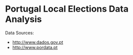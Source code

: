 # Portugal Local Elections Data Analysis

Data Sources:
* http://www.dados.gov.pt
* http://www.pordata.pt
